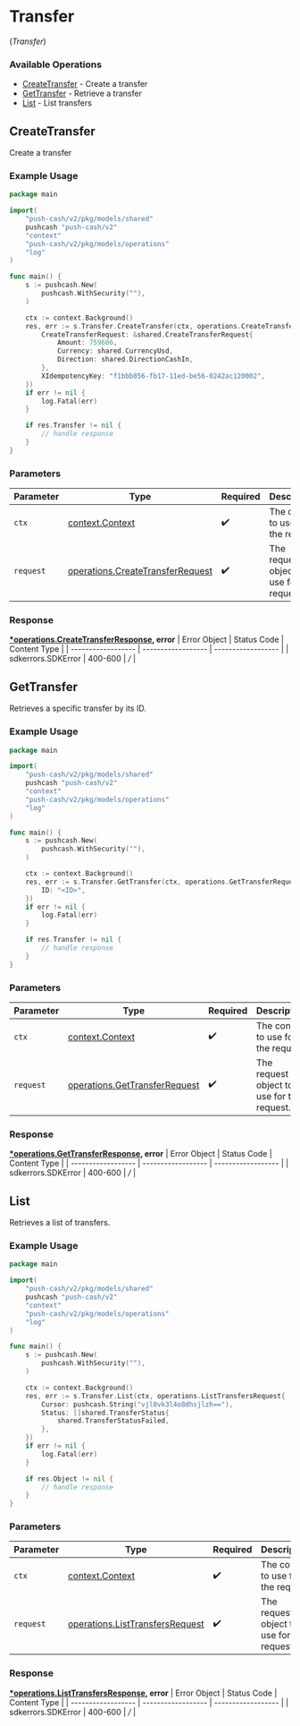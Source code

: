 # Transfer
(*Transfer*)

### Available Operations

* [CreateTransfer](#createtransfer) - Create a transfer
* [GetTransfer](#gettransfer) - Retrieve a transfer
* [List](#list) - List transfers

## CreateTransfer

Create a transfer

### Example Usage

```go
package main

import(
	"push-cash/v2/pkg/models/shared"
	pushcash "push-cash/v2"
	"context"
	"push-cash/v2/pkg/models/operations"
	"log"
)

func main() {
    s := pushcash.New(
        pushcash.WithSecurity(""),
    )

    ctx := context.Background()
    res, err := s.Transfer.CreateTransfer(ctx, operations.CreateTransferRequest{
        CreateTransferRequest: &shared.CreateTransferRequest{
            Amount: 759686,
            Currency: shared.CurrencyUsd,
            Direction: shared.DirectionCashIn,
        },
        XIdempotencyKey: "f1bbb856-fb17-11ed-be56-0242ac120002",
    })
    if err != nil {
        log.Fatal(err)
    }

    if res.Transfer != nil {
        // handle response
    }
}
```

### Parameters

| Parameter                                                                                | Type                                                                                     | Required                                                                                 | Description                                                                              |
| ---------------------------------------------------------------------------------------- | ---------------------------------------------------------------------------------------- | ---------------------------------------------------------------------------------------- | ---------------------------------------------------------------------------------------- |
| `ctx`                                                                                    | [context.Context](https://pkg.go.dev/context#Context)                                    | :heavy_check_mark:                                                                       | The context to use for the request.                                                      |
| `request`                                                                                | [operations.CreateTransferRequest](../../pkg/models/operations/createtransferrequest.md) | :heavy_check_mark:                                                                       | The request object to use for the request.                                               |


### Response

**[*operations.CreateTransferResponse](../../pkg/models/operations/createtransferresponse.md), error**
| Error Object       | Status Code        | Content Type       |
| ------------------ | ------------------ | ------------------ |
| sdkerrors.SDKError | 400-600            | */*                |

## GetTransfer

Retrieves a specific transfer by its ID.

### Example Usage

```go
package main

import(
	"push-cash/v2/pkg/models/shared"
	pushcash "push-cash/v2"
	"context"
	"push-cash/v2/pkg/models/operations"
	"log"
)

func main() {
    s := pushcash.New(
        pushcash.WithSecurity(""),
    )

    ctx := context.Background()
    res, err := s.Transfer.GetTransfer(ctx, operations.GetTransferRequest{
        ID: "<ID>",
    })
    if err != nil {
        log.Fatal(err)
    }

    if res.Transfer != nil {
        // handle response
    }
}
```

### Parameters

| Parameter                                                                          | Type                                                                               | Required                                                                           | Description                                                                        |
| ---------------------------------------------------------------------------------- | ---------------------------------------------------------------------------------- | ---------------------------------------------------------------------------------- | ---------------------------------------------------------------------------------- |
| `ctx`                                                                              | [context.Context](https://pkg.go.dev/context#Context)                              | :heavy_check_mark:                                                                 | The context to use for the request.                                                |
| `request`                                                                          | [operations.GetTransferRequest](../../pkg/models/operations/gettransferrequest.md) | :heavy_check_mark:                                                                 | The request object to use for the request.                                         |


### Response

**[*operations.GetTransferResponse](../../pkg/models/operations/gettransferresponse.md), error**
| Error Object       | Status Code        | Content Type       |
| ------------------ | ------------------ | ------------------ |
| sdkerrors.SDKError | 400-600            | */*                |

## List

Retrieves a list of transfers.

### Example Usage

```go
package main

import(
	"push-cash/v2/pkg/models/shared"
	pushcash "push-cash/v2"
	"context"
	"push-cash/v2/pkg/models/operations"
	"log"
)

func main() {
    s := pushcash.New(
        pushcash.WithSecurity(""),
    )

    ctx := context.Background()
    res, err := s.Transfer.List(ctx, operations.ListTransfersRequest{
        Cursor: pushcash.String("vjl8vk3l4o8dhsjlzh=="),
        Status: []shared.TransferStatus{
            shared.TransferStatusFailed,
        },
    })
    if err != nil {
        log.Fatal(err)
    }

    if res.Object != nil {
        // handle response
    }
}
```

### Parameters

| Parameter                                                                              | Type                                                                                   | Required                                                                               | Description                                                                            |
| -------------------------------------------------------------------------------------- | -------------------------------------------------------------------------------------- | -------------------------------------------------------------------------------------- | -------------------------------------------------------------------------------------- |
| `ctx`                                                                                  | [context.Context](https://pkg.go.dev/context#Context)                                  | :heavy_check_mark:                                                                     | The context to use for the request.                                                    |
| `request`                                                                              | [operations.ListTransfersRequest](../../pkg/models/operations/listtransfersrequest.md) | :heavy_check_mark:                                                                     | The request object to use for the request.                                             |


### Response

**[*operations.ListTransfersResponse](../../pkg/models/operations/listtransfersresponse.md), error**
| Error Object       | Status Code        | Content Type       |
| ------------------ | ------------------ | ------------------ |
| sdkerrors.SDKError | 400-600            | */*                |
